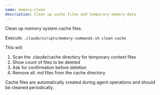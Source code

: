 ```yaml
---
name: memory-clean
description: Clean up cache files and temporary memory data
---
```


Clean up memory system cache files.

Execute: `.claude/scripts/memory-commands.sh clean-cache`

This will:
1. Scan the .claude/cache directory for temporary context files
2. Show count of files to be deleted
3. Ask for confirmation before deletion
4. Remove all .md files from the cache directory

Cache files are automatically created during agent operations and should be cleaned periodically.